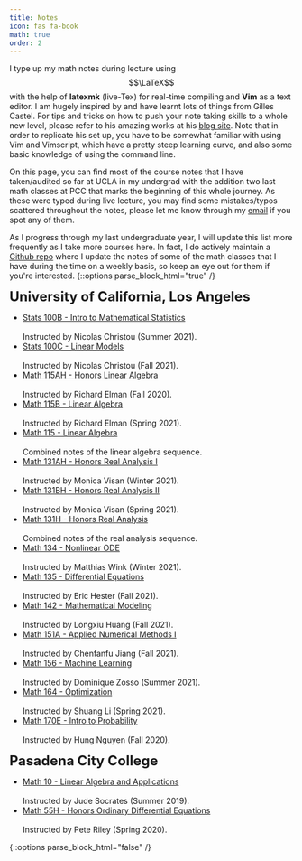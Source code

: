 ```yaml
---
title: Notes
icon: fas fa-book
math: true
order: 2
---
```


I type up my math notes during lecture using $$\LaTeX$$ with the help of **latexmk** (live-Tex) for real-time compiling and **Vim** as a text editor. I am hugely inspired by and have learnt lots of things from Gilles Castel. For tips and tricks on how to push your note taking skills to a whole new level, please refer to his amazing works at his [blog site](https://castel.dev). Note that in order to replicate his set up, you have to be somewhat familiar with using Vim and Vimscript, which have a pretty steep learning curve, and also some basic knowledge of using the command line.

On this page, you can find most of the course notes that I have taken/audited so far at UCLA in my undergrad with the addition two last math classes at PCC that marks the beginning of this whole journey. As these were typed during live lecture, you may find some mistakes/typos scattered throughout the notes, please let me know through my [email](mailto:ducvu2718@ucla.edu) if you spot any of them. 

As I progress through my last undergraduate year, I will update this list more frequently as I take more courses here. In fact, I do actively maintain a [Github repo](https://github.com/tducvu/LectureNotes) where I update the notes of some of the math classes that I have during the time on a weekly basis, so keep an eye out for them if you're interested.
{::options parse_block_html="true" /}
<div class="notes">
    <font size="+2.3"><b>University of California, Los Angeles</b></font>
    <ul>
        <li> <a href="/assets/lecturenotes/stats100b.pdf">Stats 100B - Intro to Mathematical Statistics</a></li>
        <br>Instructed by Nicolas Christou (Summer 2021).
        <li> <a href="/assets/lecturenotes/stats100c.pdf">Stats 100C - Linear Models</a></li>
        <br>Instructed by Nicolas Christou (Fall 2021).
        <li> <a href="/assets/lecturenotes/la1.pdf">Math 115AH - Honors Linear Algebra</a></li>
        <br>Instructed by Richard Elman (Fall 2020).
        <li> <a href="/assets/lecturenotes/la2.pdf">Math 115B - Linear Algebra</a></li>
        <br>Instructed by Richard Elman (Spring 2021).
        <li> <a href="/assets/lecturenotes/la12.pdf">Math 115 - Linear Algebra</a></li>
        <br>Combined notes of the linear algebra sequence.
        <li> <a href="/assets/lecturenotes/analysis1.pdf">Math 131AH - Honors Real Analysis I</a></li>
        <br>Instructed by Monica Visan (Winter 2021).
        <li> <a href="/assets/lecturenotes/analysis2.pdf">Math 131BH - Honors Real Analysis II</a></li>
        <br>Instructed by Monica Visan (Spring 2021).
        <li> <a href="/assets/lecturenotes/analysis12.pdf">Math 131H - Honors Real Analysis</a></li>
        <br>Combined notes of the real analysis sequence.
        <li> <a href="/assets/lecturenotes/node.pdf">Math 134 - Nonlinear ODE</a></li>
        <br>Instructed by Matthias Wink (Winter 2021).
        <li> <a href="/assets/lecturenotes/ode.pdf">Math 135 - Differential Equations</a></li>
        <br>Instructed by Eric Hester (Fall 2021).
        <li> <a href="assets/lecturenotes/modeling.pdf">Math 142 - Mathematical Modeling</a></li>
        <br>Instructed by Longxiu Huang (Fall 2021).
        <li> <a href="assets/lecturenotes/numanalysis1.pdf">Math 151A - Applied Numerical Methods I</a></li>
        <br>Instructed by Chenfanfu Jiang (Fall 2021).
        <li> <a href="/assets/lecturenotes/ml.pdf">Math 156 - Machine Learning</a></li>
        <br>Instructed by Dominique Zosso (Summer 2021).
        <li> <a href="/assets/lecturenotes/optmz.pdf">Math 164 - Optimization</a></li>
        <br>Instructed by Shuang Li (Spring 2021).
        <li> <a href="/assets/lecturenotes/prob.pdf">Math 170E - Intro to Probability</a></li>
        <br>Instructed by Hung Nguyen (Fall 2020).
    </ul>
    <font size="+2.3"><b>Pasadena City College</b></font>
    <ul>
        <li><a href="/assets/lecturenotes/ccla.pdf">Math 10 - Linear Algebra and Applications</a></li>
        <br>Instructed by Jude Socrates (Summer 2019).
        <li><a href="/assets/lecturenotes/ccode.pdf">Math 55H - Honors Ordinary Differential Equations</a></li>
        <br>Instructed by Pete Riley (Spring 2020).
    </ul>
</div>
{::options parse_block_html="false" /}
